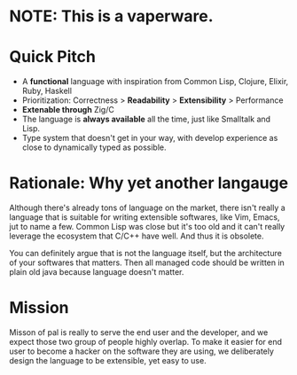 # NOTE: This is a vaperware.

# Quick Pitch
- A **functional** language with inspiration from Common Lisp, Clojure, Elixir, Ruby, Haskell
- Prioritization: Correctness > **Readability** > **Extensibility** > Performance
- **Extenable through** Zig/C
- The language is **always available** all the time, just like Smalltalk and Lisp.
- Type system that doesn't get in your way, with develop experience as close to dynamically typed as possible.

# Rationale: Why yet another langauge

Although there's already tons of language on the market, there isn't really a language that is suitable for writing extensible softwares, like Vim, Emacs, jut to name a few. Common Lisp was close but it's too old and it can't really leverage the ecosystem that C/C++ have well. And thus it is obsolete.

You can definitely argue that is not the language itself, but the architecture of your softwares that matters. Then all managed code should be written in plain old java because language doesn't matter.

# Mission

Misson of pal is really to serve the end user and the developer, and we expect those two group of people highly overlap. To make it easier for end user to become a hacker on the software they are using, we deliberately design the language to be extensible, yet easy to use.
